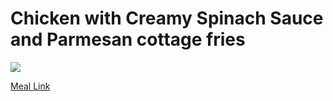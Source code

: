 # Chicken with Creamy Spinach Sauce and Parmesan cottage fries
![](https://homechef.imgix.net/https%3A%2F%2Fasset.homechef.com%2Fuploads%2Fmeal%2Fplated%2F18745%2F476011.001.01ChickenWithCreamySpinachSauce_Ecomm_1_of_1_.jpg?ixlib=rails-1.1.0&w=600&auto=format&s=1e1b298c1b5855ea0299c293595084ff)

[Meal Link](https://www.homechef.com/meals/chicken-with-creamy-spinach-sauce)
